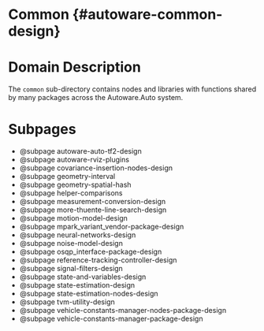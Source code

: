 Common {#autoware-common-design}
======

# Domain Description

The `common` sub-directory contains nodes and libraries with functions shared by many packages
across the Autoware.Auto system.

# Subpages

- @subpage autoware-auto-tf2-design
- @subpage autoware-rviz-plugins
- @subpage covariance-insertion-nodes-design
- @subpage geometry-interval
- @subpage geometry-spatial-hash
- @subpage helper-comparisons
- @subpage measurement-conversion-design
- @subpage more-thuente-line-search-design
- @subpage motion-model-design
- @subpage mpark_variant_vendor-package-design
- @subpage neural-networks-design
- @subpage noise-model-design
- @subpage osqp_interface-package-design
- @subpage reference-tracking-controller-design
- @subpage signal-filters-design
- @subpage state-and-variables-design
- @subpage state-estimation-design
- @subpage state-estimation-nodes-design
- @subpage tvm-utility-design
- @subpage vehicle-constants-manager-nodes-package-design
- @subpage vehicle-constants-manager-package-design
